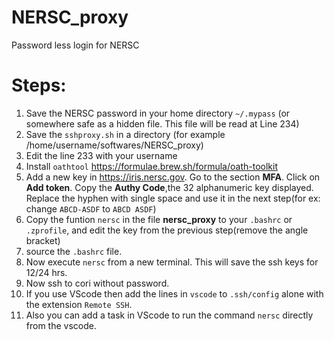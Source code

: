 # NERSC_proxy
Password less login for NERSC


# Steps:


1. Save the NERSC password in your home directory `~/.mypass` (or somewhere safe as a hidden file. This file will be read at Line 234)
2. Save the `sshproxy.sh` in a directory (for example /home/username/softwares/NERSC_proxy)
3. Edit the line 233 with your username
4. Install `oathtool` https://formulae.brew.sh/formula/oath-toolkit
5. Add a new key in https://iris.nersc.gov. Go to the section __MFA__. Click on __Add token__. Copy the __Authy Code__,the 32 alphanumeric key displayed. Replace the hyphen with single space and use it in the next step(for ex: change `ABCD-ASDF` to `ABCD ASDF`)
6. Copy the funtion `nersc` in the file __nersc_proxy__ to your `.bashrc` or `.zprofile`, and edit the key from the previous step(remove the angle bracket)
7. source the `.bashrc` file.
8. Now execute `nersc` from a new terminal. This will save the ssh keys for 12/24 hrs. 
9. Now ssh to cori without password.
10. If you use VScode then add the lines in `vscode` to `.ssh/config` alone with the extension `Remote SSH`.
11. Also you can add a task in VScode to run the command `nersc` directly from the vscode.
